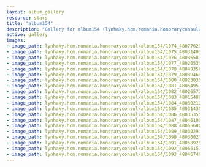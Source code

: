```yaml
---
layout: album_gallery
resource: stars
title: "album154"
description: "Gallery for album154 (lynhaky.hcm.romania.honoraryconsul/album154)"
active: gallery
images:
- image_path: lynhaky.hcm.romania.honoraryconsul/album154/1074_480776295_1168550741295551_2162961982078022887_n.jpg
- image_path: lynhaky.hcm.romania.honoraryconsul/album154/1075_480314033_1168550301295595_7634264459245815006_n.jpg
- image_path: lynhaky.hcm.romania.honoraryconsul/album154/1076_480365816_1168550631295562_3764997112680947744_n.jpg
- image_path: lynhaky.hcm.romania.honoraryconsul/album154/1077_480205304_1168550717962220_8811914877419450238_n.jpg
- image_path: lynhaky.hcm.romania.honoraryconsul/album154/1078_480493509_1168550407962251_5426599620659953943_n.jpg
- image_path: lynhaky.hcm.romania.honoraryconsul/album154/1079_480394690_1168550757962216_6699253786942135497_n.jpg
- image_path: lynhaky.hcm.romania.honoraryconsul/album154/1080_480238358_1168550571295568_2870552815930995435_n.jpg
- image_path: lynhaky.hcm.romania.honoraryconsul/album154/1081_480549574_1168550377962254_3948212530181316788_n.jpg
- image_path: lynhaky.hcm.romania.honoraryconsul/album154/1082_480265723_1168550321295593_4891131935946800352_n.jpg
- image_path: lynhaky.hcm.romania.honoraryconsul/album154/1083_480154884_1168550674628891_4514297422845873903_n.jpg
- image_path: lynhaky.hcm.romania.honoraryconsul/album154/1084_480302126_1168550694628889_3890138420636186740_n.jpg
- image_path: lynhaky.hcm.romania.honoraryconsul/album154/1085_480314307_1168550447962247_3146501374072428783_n.jpg
- image_path: lynhaky.hcm.romania.honoraryconsul/album154/1086_480353553_1168550341295591_847278659924407295_n.jpg
- image_path: lynhaky.hcm.romania.honoraryconsul/album154/1087_480461000_1168550387962253_873029283810451889_n.jpg
- image_path: lynhaky.hcm.romania.honoraryconsul/album154/1088_480656803_1168550754628883_5710844658770220566_n.jpg
- image_path: lynhaky.hcm.romania.honoraryconsul/album154/1089_480302916_1168550391295586_2940871683723011777_n.jpg
- image_path: lynhaky.hcm.romania.honoraryconsul/album154/1090_480300272_1168550711295554_5211966442700582780_n.jpg
- image_path: lynhaky.hcm.romania.honoraryconsul/album154/1091_480589254_1168550701295555_3955456732232706910_n.jpg
- image_path: lynhaky.hcm.romania.honoraryconsul/album154/1092_480651519_1168550704628888_1558790963077765317_n.jpg
- image_path: lynhaky.hcm.romania.honoraryconsul/album154/1093_480467494_1168550427962249_9127593155772218127_n.jpg
---
```

